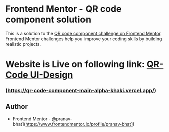 # Frontend Mentor - QR code component solution

This is a solution to the [QR code component challenge on Frontend Mentor](https://www.frontendmentor.io/challenges/qr-code-component-iux_sIO_H). Frontend Mentor challenges help you improve your coding skills by building realistic projects. 

# Website is Live on following link: [QR-Code UI-Design](https://qr-code-component-main-alpha-khaki.vercel.app/) 
### (https://qr-code-component-main-alpha-khaki.vercel.app/)
## Author


- Frontend Mentor - @pranav-bhat1(https://www.frontendmentor.io/profile/pranav-bhat1)

